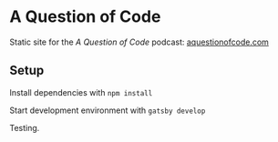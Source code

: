 # A Question of Code

Static site for the *A Question of Code* podcast: [aquestionofcode.com](https://aquestionofcode.com/)

## Setup

Install dependencies with `npm install`

Start development environment with `gatsby develop`

Testing.
